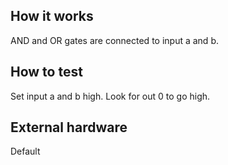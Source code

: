 <!---

This file is used to generate your project datasheet. Please fill in the information below and delete any unused
sections.

You can also include images in this folder and reference them in the markdown. Each image must be less than
512 kb in size, and the combined size of all images must be less than 1 MB.
-->

## How it works

AND and OR gates are connected to input a and b. 


## How to test

Set input a and b high. Look for out 0 to go high.

## External hardware

Default
